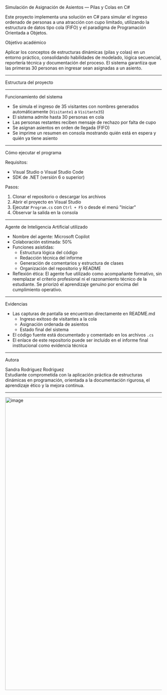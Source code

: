 Simulación de Asignación de Asientos — Pilas y Colas en C#

Este proyecto implementa una solución en C# para simular el ingreso ordenado de personas a una atracción con cupo limitado, utilizando la estructura de datos tipo cola (FIFO) y el paradigma de Programación Orientada a Objetos.

Objetivo académico

Aplicar los conceptos de estructuras dinámicas (pilas y colas) en un entorno práctico, consolidando habilidades de modelado, lógica secuencial, reportería técnica y documentación del proceso. El sistema garantiza que las primeras 30 personas en ingresar sean asignadas a un asiento.

---

Estructura del proyecto



---

Funcionamiento del sistema

- Se simula el ingreso de 35 visitantes con nombres generados automáticamente (`Visitante1` a `Visitante35`)
- El sistema admite hasta 30 personas en cola
- Las personas restantes reciben mensaje de rechazo por falta de cupo
- Se asignan asientos en orden de llegada (FIFO)
- Se imprime un resumen en consola mostrando quién está en espera y quién ya tiene asiento

---

Cómo ejecutar el programa

Requisitos:
- Visual Studio o Visual Studio Code
- SDK de .NET (versión 6 o superior)

Pasos:
1. Clonar el repositorio o descargar los archivos
2. Abrir el proyecto en Visual Studio
3. Ejecutar `Program.cs` con `Ctrl + F5` o desde el menú "Iniciar"
4. Observar la salida en la consola

---

Agente de Inteligencia Artificial utilizado

- Nombre del agente: Microsoft Copilot
- Colaboración estimada: 50%
- Funciones asistidas:  
  - Estructura lógica del código  
  - Redacción técnica del informe  
  - Generación de comentarios y estructura de clases  
  - Organización del repositorio y README
- Reflexión ética: El agente fue utilizado como acompañante formativo, sin reemplazar el criterio profesional ni el razonamiento técnico de la estudiante. Se priorizó el aprendizaje genuino por encima del cumplimiento operativo.

---

Evidencias

- Las capturas de pantalla se encuentran directamente en README.md
  - Ingreso exitoso de visitantes a la cola
  - Asignación ordenada de asientos
  - Estado final del sistema
- El código fuente está documentado y comentado en los archivos `.cs`
- El enlace de este repositorio puede ser incluido en el informe final institucional como evidencia técnica

---

Autora

Sandra Rodriguez Rodriguez  
Estudiante comprometida con la aplicación práctica de estructuras dinámicas en programación, orientada a la documentación rigurosa, el aprendizaje ético y la mejora continua.

---



<img width="544" height="939" alt="image" src="https://github.com/user-attachments/assets/b6b8950b-cddd-4283-8cc1-4647b25fb54c" />

